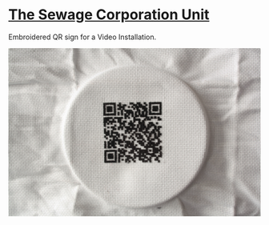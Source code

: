 # [The Sewage Corporation Unit](http://helenemartin.github.io/http://helenemartin.github.io/The-sewage-corporation-unit/)

Embroidered QR sign for a Video Installation.

![QR sign][id]

[id]: img/embroidqr1.jpg "Embroidered QR sign"

